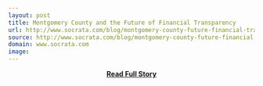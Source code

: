 ```yaml
---
layout: post
title: Montgomery County and the Future of Financial Transparency
url: http://www.socrata.com/blog/montgomery-county-future-financial-transparency/
source: http://www.socrata.com/blog/montgomery-county-future-financial-transparency/
domain: www.socrata.com
image: 
---
```


<p></p>
<center><p><a href="http://www.socrata.com/blog/montgomery-county-future-financial-transparency/" style='padding:25px; font-sze:18px; font-weight: bold;'>Read Full Story</a></p></center>
